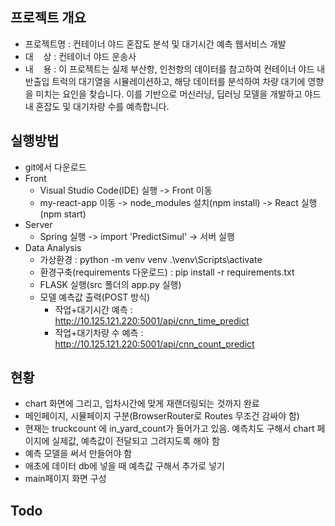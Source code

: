 ## 프로젝트 개요
- 프로젝트명 : 컨테이너 야드 혼잡도 분석 및 대기시간 예측 웹서비스 개발
- 대&nbsp;&nbsp;&nbsp;&nbsp;상 : 컨테이너 야드 운송사
- 내&nbsp;&nbsp;&nbsp;&nbsp;용 : 이 프로젝트는 실제 부산항, 인천항의 데이터를 참고하여 컨테이너 야드 내 반출입 트럭의 대기열을 시뮬레이션하고, 해당 데이터를 분석하여 차량 대기에 영향을 미치는 요인을 찾습니다. 이를 기반으로 머신러닝, 딥러닝 모델을 개발하고 야드 내 혼잡도 및 대기차량 수를 예측합니다.

## 실행방법
- git에서 다운로드
- Front
  - Visual Studio Code(IDE) 실행 -> Front 이동
  - my-react-app 이동 -> node_modules 설치(npm install) -> React 실행(npm start)
- Server
  - Spring 실행 -> import 'PredictSimul' -> 서버 실행
- Data Analysis
  - 가상환경 : python -m venv venv .\venv\Scripts\activate
  - 환경구축(requirements 다운로드) : pip install -r requirements.txt
  - FLASK 실행(src 폴더의 app.py 실행)
  - 모델 예측값 출력(POST 방식)
    - 작업+대기시간 예측 : http://10.125.121.220:5001/api/cnn_time_predict
    - 작업+대기차량 수 예측 : http://10.125.121.220:5001/api/cnn_count_predict

## 현황
- chart 화면에 그리고, 입차시간에 맞게 재랜더링되는 것까지 완료
- 메인페이지, 시뮬페이지 구분(BrowserRouter로 Routes 무조건 감싸야 함)
- 현재는 truckcount 에 in_yard_count가 들어가고 있음. 예측치도 구해서 chart 페이지에 실제값, 예측값이 전달되고 그려지도록 해야 함
- 예측 모델을 써서 만들어야 함
- 애초에 데이터 db에 넣을 때 예측값 구해서 추가로 넣기
- main페이지 화면 구성
## Todo


## 